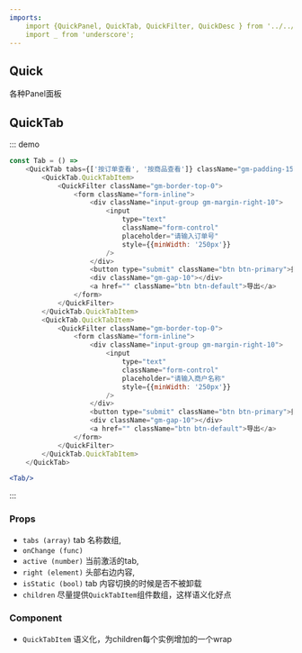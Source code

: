 ```yaml
---
imports:
    import {QuickPanel, QuickTab, QuickFilter, QuickDesc } from '../../src/index.js';
    import _ from 'underscore';
---
```

## Quick

各种Panel面板

## QuickTab

::: demo
```js
const Tab = () =>
    <QuickTab tabs={['按订单查看', '按商品查看']} className="gm-padding-15" isStatic={true}>
        <QuickTab.QuickTabItem>
            <QuickFilter className="gm-border-top-0">
                <form className="form-inline">
                    <div className="input-group gm-margin-right-10">
                        <input
                            type="text"
                            className="form-control"
                            placeholder="请输入订单号"
                            style={{minWidth: '250px'}}
                        />
                    </div>
                    <button type="submit" className="btn btn-primary">搜索</button>
                    <div className="gm-gap-10"></div>
                    <a href="" className="btn btn-default">导出</a>
                </form>
            </QuickFilter>
        </QuickTab.QuickTabItem>
        <QuickTab.QuickTabItem>
            <QuickFilter className="gm-border-top-0">
                <form className="form-inline">
                    <div className="input-group gm-margin-right-10">
                        <input
                            type="text"
                            className="form-control"
                            placeholder="请输入商户名称"
                            style={{minWidth: '250px'}}
                        />
                    </div>
                    <button type="submit" className="btn btn-primary">搜索</button>
                    <div className="gm-gap-10"></div>
                    <a href="" className="btn btn-default">导出</a>
                </form>
            </QuickFilter>
        </QuickTab.QuickTabItem>
    </QuickTab>
```

```jsx
<Tab/>
```
:::

### Props
- `tabs (array)` tab 名称数组,
- `onChange (func)`
- `active (number)` 当前激活的tab,
- `right (element)` 头部右边内容,
- `isStatic (bool)` tab 内容切换的时候是否不被卸载
- `children` 尽量提供`QuickTabItem`组件数组，这样语义化好点

### Component
- `QuickTabItem` 语义化，为children每个实例增加的一个wrap
